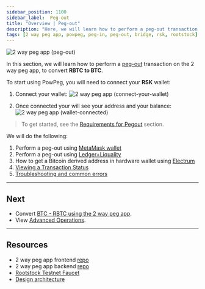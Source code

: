 ```yaml
---
sidebar_position: 1100
sidebar_label:  Peg-out
title: "Overview | Peg-out"
description: "Here, we will learn how to perform a peg-out transaction using the PowPeg."
tags: [2 way peg app, powpeg, peg-in, peg-out, bridge, rsk, rootstock]
---
```


![2 way peg app (peg-out)](/img/resources/powpeg/pegout.gif)

In this section, we will learn how to perform a [peg-out](/resources/guides/powpeg/glossary/) transaction on the 2 way peg app, to convert **RBTC to BTC**. 

To start using PowPeg, you will need to connect your **RSK** wallet:

1. Connect your wallet:
![2 way peg app (connect-your-wallet)](/img/resources/powpeg/connectyourwallet.png)

2. Once connected your will see your address and your balance:
![2 way peg app (wallet-connected)](/img/resources/powpeg/walletconnected.png)

> To get started, see the [Requirements for Pegout](/resources/guides/powpeg/prerequisites/) section.

We will do the following:

1. Perform a peg-out using [MetaMask wallet](/resources/guides/powpeg/pegout/metamask/)
2. Perform a peg-out using [Ledger+Liquality](/resources/guides/powpeg/pegout/ledger-liquality/)
3. How to get a Bitcoin derived address in hardware wallet using [Electrum](/resources/guides/powpeg/pegout/deriving-electrum)
4. [Viewing a Transaction Status](/resources/guides/powpeg/pegout/status)
5. [Troubleshooting and common errors](/resources/guides/powpeg/pegout/pegout-common-errors/)

----

## Next
* Convert [BTC - RBTC using the 2 way peg app](/resources/guides/powpeg/pegin/).
* View [Advanced Operations](/resources/guides/powpeg/advanced-operations/).

----

## Resources
* 2 way peg app frontend [repo](https://github.com/rsksmart/2wp-app)
* 2 way peg app backend [repo](https://github.com/rsksmart/2wp-api)
* [Rootstock Testnet Faucet](https://faucet.rootstock.io/)
* [Design architecture](/resources/guides/powpeg/advanced-operations/design-architecture/)